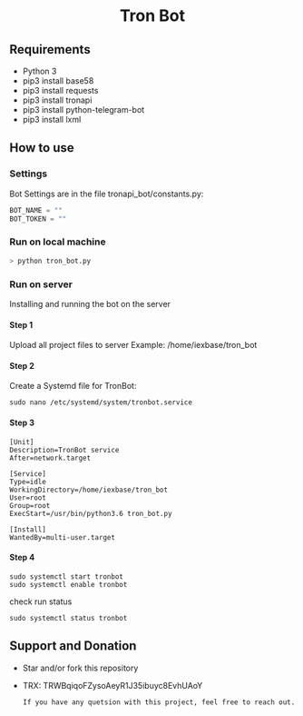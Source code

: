 <h1 align="center">
  Tron Bot
</h1>

## Requirements

* Python 3
* pip3 install base58
* pip3 install requests
* pip3 install tronapi
* pip3 install python-telegram-bot
* pip3 install lxml

## How to use

### Settings
Bot Settings are in the file tronapi_bot/constants.py:

```python
BOT_NAME = ""
BOT_TOKEN = ""
```
### Run on local machine
```bash
> python tron_bot.py
```

### Run on server
Installing and running the bot on the server

#### Step 1
Upload all project files to server
Example: /home/iexbase/tron_bot
#### Step 2
Create a Systemd file for TronBot:
```
sudo nano /etc/systemd/system/tronbot.service
```
#### Step 3
```
[Unit]
Description=TronBot service
After=network.target

[Service]
Type=idle
WorkingDirectory=/home/iexbase/tron_bot
User=root
Group=root
ExecStart=/usr/bin/python3.6 tron_bot.py

[Install]
WantedBy=multi-user.target
```
#### Step 4
```
sudo systemctl start tronbot
sudo systemctl enable tronbot
```
check run status
```
sudo systemctl status tronbot
```

## Support and Donation
* Star and/or fork this repository
* TRX: TRWBqiqoFZysoAeyR1J35ibuyc8EvhUAoY

  `If you have any quetsion with this project, feel free to reach out.`
